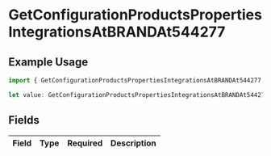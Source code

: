 # GetConfigurationProductsPropertiesIntegrationsAtBRANDAt544277

## Example Usage

```typescript
import { GetConfigurationProductsPropertiesIntegrationsAtBRANDAt544277 } from "@vercel/sdk/models/getconfigurationproductsop.js";

let value: GetConfigurationProductsPropertiesIntegrationsAtBRANDAt544277 = {};
```

## Fields

| Field       | Type        | Required    | Description |
| ----------- | ----------- | ----------- | ----------- |